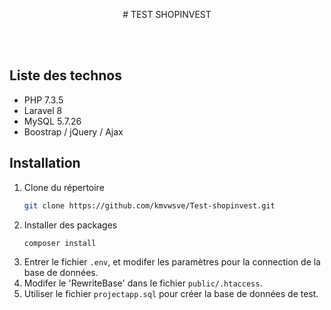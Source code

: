 <p align="center">
# TEST SHOPINVEST
</p>
<br><br>

## Liste des technos
- PHP 7.3.5
- Laravel 8
- MySQL 5.7.26
- Boostrap / jQuery / Ajax


## Installation

1. Clone du répertoire
   ```sh
   git clone https://github.com/kmvwsve/Test-shopinvest.git
   ```
2. Installer des packages
   ```sh
   composer install
   ```
3. Entrer le fichier `.env`, et modifer les paramètres pour la connection de la base de données.
4. Modifer le 'RewriteBase' dans le fichier `public/.htaccess`.
5. Utiliser le fichier  `projectapp.sql` pour créer la base de données de test.

